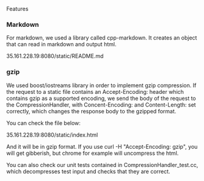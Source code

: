 Features

### Markdown

For markdown, we used a library called cpp-markdown. It creates an object that can
read in markdown and output html.

35.161.228.19:8080/static/README.md

### gzip

We used boost/iostreams library in order to implement gzip compression. If the request to a static file contains an Accept-Encoding: header which contains gzip as a supported encoding, we send the body of the request to the CompressionHandler, with Concent-Encoding: and Content-Length: set correctly, which changes the response body to the gzipped format.

You can check the file below:

35.161.228.19:8080/static/index.html

And it will be in gzip format. If you use curl -H "Accept-Encoding: gzip", you will get gibberish, but chrome for example will uncompress the html.

You can also check our unit tests contained in CompressionHandler_test.cc, which decompresses test input and checks that they are correct.